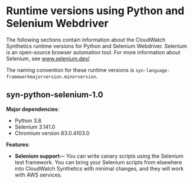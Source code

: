# Runtime versions using Python and Selenium Webdriver<a name="CloudWatch_Synthetics_Library_python_selenium"></a>

The following sections contain information about the CloudWatch Synthetics runtime versions for Python and Selenium Webdriver\. Selenium is an open\-source browser automation tool\. For more information about Selenium, see [www\.selenium\.dev/](https://www.selenium.dev)

The naming convention for these runtime versions is `syn-language-frameworkmajorversion.minorversion`\.

## syn\-python\-selenium\-1\.0<a name="CloudWatch_Synthetics_runtimeversion-syn-python-selenium-1.0"></a>

**Major dependencies**:
+ Python 3\.8
+ Selenium 3\.141\.0
+ Chromium version 83\.0\.4103\.0

**Features**:
+ **Selenium support**— You can write canary scripts using the Selenium test framework\. You can bring your Selenium scripts from elsewhere into CloudWatch Synthetics with minimal changes, and they will work with AWS services\.